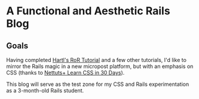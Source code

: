# A Functional and Aesthetic Rails Blog

## Goals

Having completed [Hartl's RoR Tutorial](http://ruby.railstutorial.org) and a few other tutorials, I'd like to mirror the Rails magic in a new micropost platform, but with an emphasis on CSS (thanks to [Nettuts+ Learn CSS in 30 Days](http://learncss.tutsplus.com/)).

This blog will serve as the test zone for my CSS and Rails experimentation as a 3-month-old Rails student.
